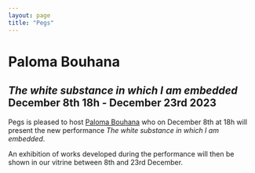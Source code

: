```yaml
---
layout: page
title: "Pegs"
---
```


# Paloma Bouhana

## *The white substance in which I am embedded*<br/>December 8th 18h - December 23rd 2023

<!-- image here ![Alice](http://pegs.site/assets/images/alice-pegs-web.jpg)  !-->

Pegs is pleased to host [Paloma Bouhana](https://palomabouhana.com/) who on December 8th at 18h will present the new performance *The white substance in which I am embedded*.

An exhibition of works developed during the performance will then be shown in our vitrine between 8th and 23rd December.
